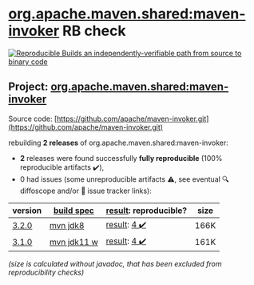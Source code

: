 [org.apache.maven.shared:maven-invoker](https://search.maven.org/artifact/org.apache.maven.shared/maven-invoker/) RB check
=======

[![Reproducible Builds](https://reproducible-builds.org/images/logos/rb.svg) an independently-verifiable path from source to binary code](https://reproducible-builds.org/)

## Project: [org.apache.maven.shared:maven-invoker](https://search.maven.org/artifact/org.apache.maven.shared/maven-invoker/)

Source code: [https://github.com/apache/maven-invoker.git](https://github.com/apache/maven-invoker.git)

rebuilding **2 releases** of org.apache.maven.shared:maven-invoker:
- **2** releases were found successfully **fully reproducible** (100% reproducible artifacts :heavy_check_mark:),
- 0 had issues (some unreproducible artifacts :warning:, see eventual :mag: diffoscope and/or :memo: issue tracker links):

| version | [build spec](/BUILDSPEC.md) | [result](https://reproducible-builds.org/docs/jvm/): reproducible? | size |
| -- | --------- | ------ | -- |
| [3.2.0](https://search.maven.org/artifact/org.apache.maven.shared/maven-invoker/3.2.0/pom) | [mvn jdk8](maven-invoker-3.2.0.buildspec) | [result](maven-invoker-3.2.0.buildinfo): [4 :heavy_check_mark: ](maven-invoker-3.2.0.buildcompare) | 166K |
| [3.1.0](https://search.maven.org/artifact/org.apache.maven.shared/maven-invoker/3.1.0/pom) | [mvn jdk11 w](maven-invoker-3.1.0.buildspec) | [result](maven-invoker-3.1.0.buildinfo): [4 :heavy_check_mark: ](maven-invoker-3.1.0.buildcompare) | 161K |

<i>(size is calculated without javadoc, that has been excluded from reproducibility checks)</i>
